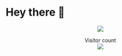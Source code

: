 # Hey there :wave:

<p align="center">
<img src="https://media1.giphy.com/media/qgQUggAC3Pfv687qPC/giphy.gif">
</p>

<p align="center"> 
  Visitor count<br>
  <img src="https://profile-counter.glitch.me/sagar-viradiya/count.svg"/>
</p>





